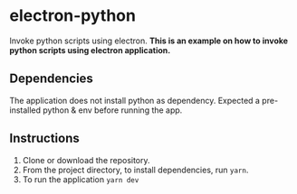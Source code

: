 # electron-python
Invoke python scripts using electron. **This is an example on how to invoke python scripts using electron application.**

## Dependencies
The application does not install python as dependency. Expected a pre-installed python & env before running the app.

## Instructions
1. Clone or download the repository.
2. From the project directory, to install dependencies, run `yarn`.
3. To run the application `yarn dev`
